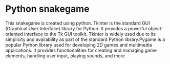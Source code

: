 # Python snakegame
This snakegame is created using python. Tkinter is the standard GUI (Graphical User Interface) library for Python. It provides a powerful object-oriented interface to the Tk GUI toolkit. Tkinter is widely used due to its simplicity and availability as part of the standard Python library.Pygame is a popular Python library used for developing 2D games and multimedia applications. It provides functionalities for creating and managing game elements, handling user input, playing sounds, and more

         
